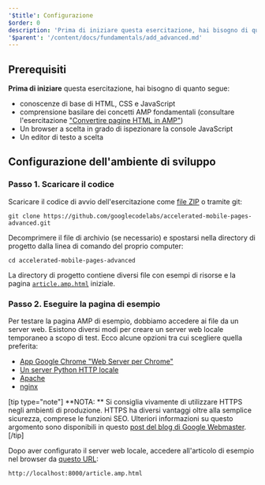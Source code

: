 ```yaml
---
'$title': Configurazione
$order: 0
description: 'Prima di iniziare questa esercitazione, hai bisogno di quanto segue: una conoscenza di base di HTML, CSS e JavaScript, una comprensione di base dei principali concetti AMP ...'
'$parent': '/content/docs/fundamentals/add_advanced.md'
---
```


## Prerequisiti

**Prima di iniziare** questa esercitazione, hai bisogno di quanto segue:

- conoscenze di base di HTML, CSS e JavaScript
- comprensione basilare dei concetti AMP fondamentali (consultare l'esercitazione ["Convertire pagine HTML in AMP"](../../../../documentation/guides-and-tutorials/start/converting/index.md))
- Un browser a scelta in grado di ispezionare la console JavaScript
- Un editor di testo a scelta

## Configurazione dell'ambiente di sviluppo

### Passo 1. Scaricare il codice

Scaricare il codice di avvio dell'esercitazione come [file ZIP](https://github.com/googlecodelabs/accelerated-mobile-pages-advanced/archive/master.zip) o tramite git:

```shell
git clone https://github.com/googlecodelabs/accelerated-mobile-pages-advanced.git
```

Decomprimere il file di archivio (se necessario) e spostarsi nella directory di progetto dalla linea di comando del proprio computer:

```shell
cd accelerated-mobile-pages-advanced
```

La directory di progetto contiene diversi file con esempi di risorse e la pagina [`article.amp.html`](https://github.com/googlecodelabs/accelerated-mobile-pages-advanced/blob/master/article.amp.html) iniziale.

### Passo 2. Eseguire la pagina di esempio

Per testare la pagina AMP di esempio, dobbiamo accedere ai file da un server web. Esistono diversi modi per creare un server web locale temporaneo a scopo di test. Ecco alcune opzioni tra cui scegliere quella preferita:

- [App Google Chrome "Web Server per Chrome"](https://chrome.google.com/webstore/detail/web-server-for-chrome/ofhbbkphhbklhfoeikjpcbhemlocgigb)
- [Un server Python HTTP locale](https://developer.mozilla.org/en-US/docs/Learn/Common_questions/set_up_a_local_testing_server#Running_a_simple_local_HTTP_server)
- [Apache](https://httpd.apache.org/docs/2.4/getting-started.html)
- [nginx](http://nginx.org/)

[tip type="note"] **NOTA: ** Si consiglia vivamente di utilizzare HTTPS negli ambienti di produzione. HTTPS ha diversi vantaggi oltre alla semplice sicurezza, comprese le funzioni SEO. Ulteriori informazioni su questo argomento sono disponibili in questo [post del blog di Google Webmaster](https://webmasters.googleblog.com/2014/08/https-as-ranking-signal.html). [/tip]

Dopo aver configurato il server web locale, accedere all'articolo di esempio nel browser da [questo URL](http://localhost:8000/article.amp.html):

```text
http://localhost:8000/article.amp.html
```
